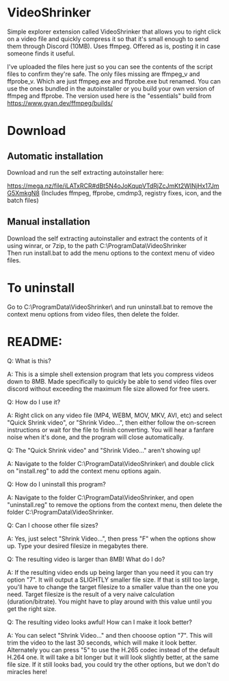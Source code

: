 # VideoShrinker
Simple explorer extension called VideoShrinker that allows you to right click on a video file and quickly compress it so that it's small enough to send them through Discord (10MB). Uses ffmpeg. Offered as is, posting it in case someone finds it useful.

I've uploaded the files here just so you can see the contents of the script files to confirm they're safe.
The only files missing are ffmpeg_v and ffprobe_v. Which are just ffmpeg.exe and ffprobe.exe but renamed.
You can use the ones bundled in the autoinstaller or you build your own version of ffmpeg and ffprobe.
The version used here is the "essentials" build from https://www.gyan.dev/ffmpeg/builds/

# Download
## Automatic installation
Download and run the self extracting autoinstaller here:

https://mega.nz/file/iLATxRCR#dBt5N4oJoKqupVTdRjZcJmKt2WINjHx17JmG5XmkgN8
(Includes ffmpeg, ffprobe, cmdmp3, registry fixes, icon, and the batch files)

## Manual installation
Download the self extracting autoinstaller and extract the contents of it using winrar, or 7zip, to the path C:\ProgramData\VideoShrinker\
Then run install.bat to add the menu options to the context menu of video files.

# To uninstall
Go to C:\ProgramData\VideoShrinker\ and run uninstall.bat to remove the context menu options from video files, then delete the folder.

# README:
Q: What is this?

A: This is a simple shell extension program that lets you compress videos down to 8MB.
   Made specifically to quickly be able to send video files over discord without exceeding
   the maximum file size allowed for free users.
   
Q: How do I use it?

A: Right click on any video file (MP4, WEBM, MOV, MKV, AVI, etc) and select 
   "Quick Shrink video", or "Shrink Video...", then either follow the on-screen instructions
   or wait for the file to finish converting. You will hear a fanfare noise when it's done, and
   the program will close automatically.
      
Q: The "Quick Shrink video" and "Shrink Video..." aren't showing up!

A: Navigate to the folder C:\ProgramData\VideoShrinker\ and double click on "install.reg" to
   add the context menu options again.
   
Q: How do I uninstall this program?

A: Navigate to the folder C:\ProgramData\VideoShrinker\, and open "uninstall.reg" to remove the
   options from the context menu, then delete the folder C:\ProgramData\VideoShrinker\.
   
Q: Can I choose other file sizes?

A: Yes, just select "Shrink Video...", then press "F" when the options show up.
   Type your desired filesize in megabytes there.

Q: The resulting video is larger than 8MB! What do I do?

A: If the resulting video ends up being larger than you need it you can try option "7".
   It will output a SLIGHTLY smaller file size. If that is still too large, you'll have to 
   change the target filesize to a smaller value than the one you need.
   Target filesize is the result of a very naive calculation (duration/bitrate).
   You might have to play around with this value until you get the right size.

Q: The resulting video looks awful! How can I make it look better?

A: You can select "Shrink Video..." and then chooose option "7".
   This will trim the video to the last 30 seconds, which will make it look better.
   Alternately you can press "5" to use the H.265 codec instead of the default H.264 one.
   It will take a bit longer but it will look slightly better, at the same file size.
   If it still looks bad, you could try the other options, but we don't do miracles here!
